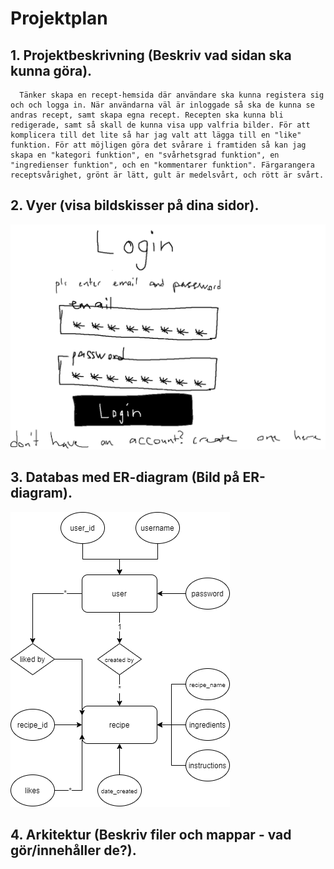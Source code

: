 # Projektplan

## 1. Projektbeskrivning (Beskriv vad sidan ska kunna göra).
      Tänker skapa en recept-hemsida där användare ska kunna registera sig och och logga in. När användarna väl är inloggade så ska de kunna se andras recept, samt skapa egna recept. Recepten ska kunna bli redigerade, samt så skall de kunna visa upp valfria bilder. För att komplicera till det lite så har jag valt att lägga till en "like" funktion. För att möjligen göra det svårare i framtiden så kan jag skapa en "kategori funktion", en "svårhetsgrad funktion", en "ingredienser funktion", och en "kommentarer funktion". Färgarangera receptsvårighet, grönt är lätt, gult är medelsvårt, och rött är svårt.

## 2. Vyer (visa bildskisser på dina sidor).
![loginpage](loginpage-idea.png)

## 3. Databas med ER-diagram (Bild på ER-diagram).
![ER-Diagram](ER-Diagram.png)

## 4. Arkitektur (Beskriv filer och mappar - vad gör/innehåller de?).
      
      
